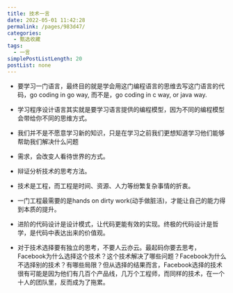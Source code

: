 ```yaml
---
title: 技术一言
date: 2022-05-01 11:42:28
permalink: /pages/983d47/
categories: 
  - 甄选收藏
tags: 
  - 一言
simplePostListLength: 20
postList: none
---
```

- 要学习一门语言，最终目的就是学会用这门编程语言的思维去写这门语言的代码，go coding in go way, 而不是，go coding in c way, or java way.

- 学习程序设计语言其实就是要学习语言提供的编程模型，因为不同的编程模型会带给你不同的思维方式。

- 我们并不是不愿意学习新的知识，只是在学习之前我们更想知道学习他们能够帮助我们解决什么问题

  

- 需求，会改变人看待世界的方式。

- 辩证分析技术的思考方法。

  

- 技术是工程，而工程是时间、资源、人力等纷繁复杂事情的折衷。

- 一门工程最需要的是hands on dirty work(动手做脏活)，才能让自己的能力得到本质的提升。

- 进阶的代码设计是设计模式，让代码更能有效的实现。终极的代码设计是哲学，是代码中表达出来的价值观。

  

- 对于技术选择要有独立的思考，不要人云亦云。最起码你要去思考，Facebook为什么选择这个技术？这个技术解决了哪些问题？Facebook为什么不选择别的技术？有哪些局限？但从选择的结果而言，Facebook选择的技术很有可能是因为他们有几百个产品线，几万个工程师，而同样的技术，在一个十人的团队里，反而成为了拖累。
